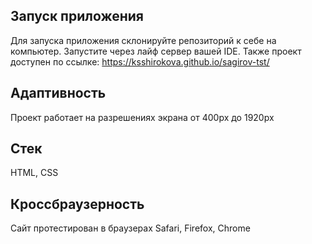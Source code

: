 ## Запуск приложения

Для запуска приложения склонируйте репозиторий к себе на компьютер. Запустите через лайф сервер вашей IDE.
Также проект доступен по ссылке: https://ksshirokova.github.io/sagirov-tst/ 

## Адаптивность

Проект работает на разрешениях экрана от 400px до 1920px

## Cтек

HTML, CSS

## Кроссбраузерность

Сайт протестирован в браузерах Safari, Firefox, Chrome
